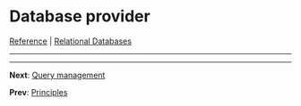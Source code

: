 # Database provider

[Reference](README.md) | [Relational Databases](db-index.md)

---

---
**Next**: [Query management](db-query.md)

**Prev**: [Principles](db-principles.md)